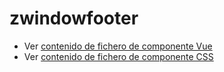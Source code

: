 # zwindowfooter

 - Ver [contenido de fichero de componente Vue](./zwindowfooter.vue)
 - Ver [contenido de fichero de componente CSS](./zwindowfooter.scss)

